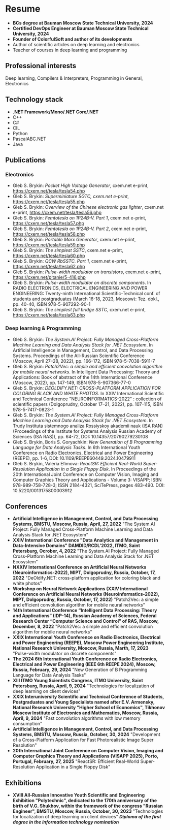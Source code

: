 # Resume

* __BCs degree at Bauman Moscow State Technical University, 2024__
* __Certified DevOps Engineer at Bauman Moscow State Technical University, 2024__
* __Founder of ColorfulSoft and author of its developments__
* Author of scientific articles on deep learning and electronics
* Teacher of courses in deep learning and programming

## Professional interests

Deep learning, Compilers & Interpreters, Programming in General, Electronics

## Technology stack

* __.NET Framework/Mono/.NET Core/.NET__
* C++
* C#
* CIL
* Python
* PascalABC.NET
* Java

## Publications

### Electronics

* Gleb S. Brykin: _Pocket High Voltage Generator_, cxem.net e-print, https://cxem.net/tesla/tesla54.php
* Gleb S. Brykin: _Superminiature SGTC, cxem.net e-print_, https://cxem.net/tesla/tesla55.php
* Gleb S. Brykin: _Overview of the Chinese electronic gas lighter_, cxem.net e-print, https://cxem.net/tesla/tesla56.php
* Gleb S. Brykin: _Femtotesla on 1P24B-V. Part 1_, cxem.net e-print, https://cxem.net/tesla/tesla57.php
* Gleb S. Brykin: _Femtotesla on 1P24B-V. Part 2_, cxem.net e-print, https://cxem.net/tesla/tesla58.php
* Gleb S. Brykin: _Portable Marx Generator_, cxem.net e-print, https://cxem.net/tesla/tesla59.php
* Gleb S. Brykin: _The simplest SSTC_, cxem.net e-print, https://cxem.net/tesla/tesla60.php
* Gleb S. Brykin: _QCW RbSSTC. Part 1_, cxem.net e-print, https://cxem.net/tesla/tesla62.php
* Gleb S. Brykin: _Pulse-width modulator on transistors_, cxem.net e-print, https://cxem.net/pitanie/5-416.php
* Gleb S. Brykin: _Pulse-width modulator on discrete components_. In RADIO ELECTRONICS, ELECTRICAL ENGINEERING AND POWER ENGINEERING: Twenty-ninth International Scientific-Technical conf. of students and postgraduates (March 16-18, 2023, Moscow): Tez. dokl., pp. 40-40, ISBN 978-5-907292-90-1
* Gleb S. Brykin: _The simplest full bridge SSTC_, cxem.net e-print, https://cxem.net/tesla/tesla63.php

### Deep learning & Programming

* Gleb S. Brykin: _The System.AI Project: Fully Managed Cross-Platform Machine Learning and Data Analysis Stack for .NET Ecosystem_. In Artificial Intelligence in Management, Control, and Data Processing Systems. Proceedings of the All-Russian Scientific Conference (Moscow, April 27–28, 2022), pp. 166-172, ISBN 978-5-7038-5911-7
* Gleb S. Brykin: _Patch2Vec: a simple and efficient convolution algorithm for mobile neural networks_. In Intelligent Data Processing: Theory and Applications: Book of abstract of the 14th International Conference (Moscow, 2022), pp. 147-149, ISBN 978-5-907366-77-0
* Gleb S. Brykin: _DEOLDIFY.NET: CROSS-PLATFORM APPLICATION FOR COLORING BLACK AND WHITE PHOTOS_. In XXIV International Scientific and Technical Conference
"NEUROINFORMATICS-2022" : collection of scientific papers (Dolgoprudny, October 17–21, 2022), pp. 107-115, ISBN 978-5-7417-0823-1
* Gleb S. Brykin: _The System.AI Project: Fully Managed Cross-Platform Machine Learning and Data Analysis Stack for .NET Ecosystem_. In Trudy Instituta sistemnogo analiza Rossiyskoy akademii nauk (ISA RAN) (Proceedings of the Institute for Systems Analysis Russian Academy of Sciences (ISA RAS)), pp. 64-72, DOI: 10.14357/20790279230108
* Gleb S. Brykin, Boris S. Goryachkin: _New Generation of B Programming Language for Data Analysis Tasks_. In 6th International Youth Conference on Radio Electronics, Electrical and Power Engineering (REEPE), pp. 1-6, DOI: 10.1109/REEPE60449.2024.10479911
* Gleb S. Brykin, Valeria Efimova: _ReactSR: Efficient Real-World Super-Resolution Application in a Single Floppy Disk_. In Proceedings of the 20th International Joint Conference on Computer Vision, Imaging and Computer Graphics Theory and Applications - Volume 3: VISAPP; ISBN 978-989-758-728-3; ISSN 2184-4321, SciTePress, pages 483-490. DOI: 10.5220/0013175800003912

## Conferences

* __Artificial Intelligence in Management, Control, and Data Processing Systems, BMSTU, Moscow, Russia, April, 27, 2022__ "The System.AI Project: Fully Managed Cross-Platform Machine Learning and Data Analysis Stack for .NET Ecosystem"
* __XXIV International Conference "Data Analytics and Management in Data-Intensive Domains" DAMDID/RCDL'2022, ITMO, Saint Petersburg, Ocrober, 4, 2022__ "The System.AI Project: Fully Managed Cross-Platform Machine Learning and Data Analysis Stack for .NET Ecosystem"
* __NXXIV International Conference on Artificial Neural Networks (Neuroinformatics-2022), MIPT, Dolgoprudny, Russia, October, 17, 2022__ "DeOldify.NET: cross-platform application for coloring black and white photos"
* __Workshop on Neural Network Applications (XXIV International Conference on Artificial Neural Networks (Neuroinformatics-2022), MIPT, Dolgoprudny, Russia, October, 17, 2022)__ "Patch2Vec: a simple and efficient convolution algorithm for mobile neural networks"
* __14th International Conference “Intelligent Data Processing: Theory and Applications” (IDP-14), Russian Academy of Sciences, Federal Research Center “Computer Science and Control” of RAS, Moscow, December, 8, 2022__ "Patch2Vec: a simple and efficient convolution algorithm for mobile neural networks"
* __XXIX International Youth Conference on Radio Electronics, Electrical and Power Engineering (REEPE), Moscow Power Engineering Institute, National Research University, Moscow, Russia, Marth, 17, 2023__ "Pulse-width modulator on discrete components"
* __The 2024 6th International Youth Conference on Radio Electronics, Electrical and Power Engineering (IEEE 6th REEPE 2024), Moscow, Russia, February, 29, 2024__ "New Generation of B Programming Language for Data Analysis Tasks"
* __XIII ITMO Young Scientists Congress, ITMO University, Saint Petersburg, Russia, April, 9, 2024__ "Technologies for localization of deep learning on client devices"
* __XXIX Interuniversity Scientific and Technical Conference of Students, Postgraduates and Young Specialists named after E.V. Armensky, National Research University "Higher School of Economics", Tikhonov Moscow Institute of Electronics and Mathematics, Moscow, Russia, April, 9, 2024__ "Fast convolution algorithms with low memory consumption"
* __Artificial Intelligence in Management, Control, and Data Processing Systems, BMSTU, Moscow, Russia, October, 30, 2024__ "Development of a Cross-Platform Application for Fast Photorealistic Image Super Resolution"
* __20th International Joint Conference on Computer Vision, Imaging and Computer Graphics Theory and Applications (VISAPP 2025), Porto, Portugal, February, 27, 2025__ "ReactSR: Efficient Real-World Super-Resolution Application in a Single Floppy Disk"

## Exhibitions

* __XVIII All-Russian Innovative Youth Scientific and Engineering Exhibition "Polytechnic", dedicated to the 170th anniversary of the birth of V.G. Shukhov, within the framework of the congress "Russian Engineer", BMSTU, Moscow, Russia, October, 30, 2023__ "Technologies for localization of deep learning on client devices" ___Diploma of the first degree in the information technology nomination___
